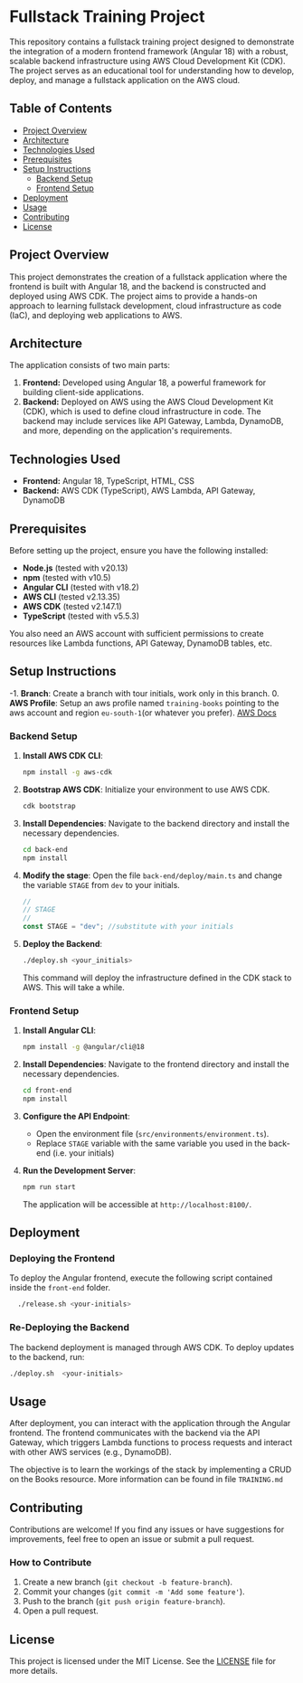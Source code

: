 # Fullstack Training Project

This repository contains a fullstack training project designed to demonstrate the integration of a modern frontend framework (Angular 18) with a robust, scalable backend infrastructure using AWS Cloud Development Kit (CDK). The project serves as an educational tool for understanding how to develop, deploy, and manage a fullstack application on the AWS cloud.

## Table of Contents

- [Project Overview](#project-overview)
- [Architecture](#architecture)
- [Technologies Used](#technologies-used)
- [Prerequisites](#prerequisites)
- [Setup Instructions](#setup-instructions)
  - [Backend Setup](#backend-setup)
  - [Frontend Setup](#frontend-setup)
- [Deployment](#deployment)
- [Usage](#usage)
- [Contributing](#contributing)
- [License](#license)

## Project Overview

This project demonstrates the creation of a fullstack application where the frontend is built with Angular 18, and the backend is constructed and deployed using AWS CDK. The project aims to provide a hands-on approach to learning fullstack development, cloud infrastructure as code (IaC), and deploying web applications to AWS.

## Architecture

The application consists of two main parts:

1. **Frontend:** Developed using Angular 18, a powerful framework for building client-side applications.
2. **Backend:** Deployed on AWS using the AWS Cloud Development Kit (CDK), which is used to define cloud infrastructure in code. The backend may include services like API Gateway, Lambda, DynamoDB, and more, depending on the application's requirements.

## Technologies Used

- **Frontend:** Angular 18, TypeScript, HTML, CSS
- **Backend:** AWS CDK (TypeScript), AWS Lambda, API Gateway, DynamoDB

## Prerequisites

Before setting up the project, ensure you have the following installed:

- **Node.js** (tested with v20.13)
- **npm** (tested with v10.5)
- **Angular CLI** (tested with v18.2)
- **AWS CLI** (tested v2.13.35)
- **AWS CDK** (tested v2.147.1)
- **TypeScript** (tested with v5.5.3)

You also need an AWS account with sufficient permissions to create resources like Lambda functions, API Gateway, DynamoDB tables, etc.



## Setup Instructions
-1. **Branch**: Create a branch with tour initials, work only in this branch.
0. **AWS Profile**: Setup an aws profile named `training-books` pointing to the aws account and region `eu-south-1`(or whatever you prefer). [AWS Docs](https://docs.aws.amazon.com/cli/v1/userguide/cli-configure-files.html)

### Backend Setup

1. **Install AWS CDK CLI**:
   ```bash
   npm install -g aws-cdk
   ```

2. **Bootstrap AWS CDK**: Initialize your environment to use AWS CDK.
   ```bash
   cdk bootstrap
   ```

3. **Install Dependencies**: Navigate to the backend directory and install the necessary dependencies.
   ```bash
   cd back-end
   npm install
   ```
4. **Modify the stage**: Open the file `back-end/deploy/main.ts` and change the variable `STAGE` from `dev` to your initials.
   ```typescript
   //
   // STAGE
   //
   const STAGE = "dev"; //substitute with your initials
   ```

4. **Deploy the Backend**:
   ```bash
   ./deploy.sh <your_initials>
   ```
   This command will deploy the infrastructure defined in the CDK stack to AWS. This will take a while.

### Frontend Setup

1. **Install Angular CLI**:
   ```bash
   npm install -g @angular/cli@18
   ```

2. **Install Dependencies**: Navigate to the frontend directory and install the necessary dependencies.
   ```bash
   cd front-end
   npm install
   ```

3. **Configure the API Endpoint**:
   - Open the environment file (`src/environments/environment.ts`).
   - Replace `STAGE` variable with the same variable you used in the back-end (i.e. your initials)

4. **Run the Development Server**:
   ```bash
   npm run start
   ```
   The application will be accessible at `http://localhost:8100/`.

## Deployment

### Deploying the Frontend

To deploy the Angular frontend, execute the following script contained inside the `front-end` folder.
  ```bash
    ./release.sh <your-initials>
  ```

### Re-Deploying the Backend

The backend deployment is managed through AWS CDK. To deploy updates to the backend, run:

```bash
./deploy.sh  <your-initials>
```

## Usage

After deployment, you can interact with the application through the Angular frontend. The frontend communicates with the backend via the API Gateway, which triggers Lambda functions to process requests and interact with other AWS services (e.g., DynamoDB).

The objective is to learn the workings of the stack by implementing a CRUD on the Books resource. More information can be found in file `TRAINING.md`

## Contributing

Contributions are welcome! If you find any issues or have suggestions for improvements, feel free to open an issue or submit a pull request.

### How to Contribute

1. Create a new branch (`git checkout -b feature-branch`).
2. Commit your changes (`git commit -m 'Add some feature'`).
3. Push to the branch (`git push origin feature-branch`).
4. Open a pull request.

## License

This project is licensed under the MIT License. See the [LICENSE](LICENSE) file for more details.